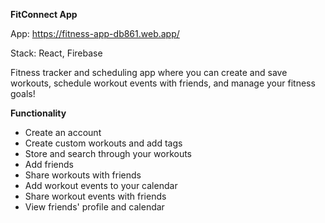 **FitConnect App**

App: https://fitness-app-db861.web.app/

Stack: React, Firebase

Fitness tracker and scheduling app where you can create and save workouts, schedule workout events with friends, and manage your fitness goals!

**Functionality**
- Create an account
- Create custom workouts and add tags
- Store and search through your workouts
- Add friends
- Share workouts with friends
- Add workout events to your calendar
- Share workout events with friends
- View friends' profile and calendar
